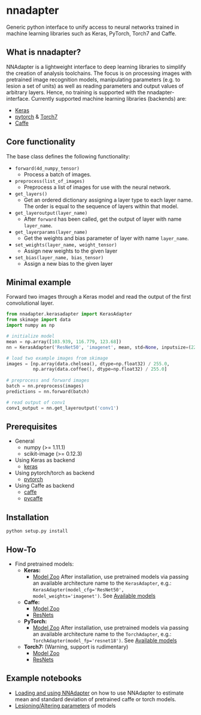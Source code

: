 # nnadapter
Generic python interface to unify access to neural networks trained in machine learning libraries such as Keras, PyTorch, Torch7 and Caffe.

## What is nnadapter?

NNAdapter is a lightweight interface to deep learning libraries to simplify the creation of analysis toolchains. The focus is on processing images with pretrained image recognition models, manipulating parameters (e.g. to lesion a set of units) as well as reading parameters and output values of arbitrary layers. Hence, no training is supported with the nnadapter-interface.
Currently supported machine learning libraries (backends) are:

- [Keras](https://keras.io/)
- [pytorch](http://pytorch.org) & [Torch7](http://torch.ch)
- [Caffe](http://caffe.berkeleyvision.org)

## Core functionality
The base class defines the following functionality:

- `forward(4d_numpy_tensor)`
    - Process a batch of images.
- `preprocess(list_of_images)`
    - Preprocess a list of images for use with the neural network.
- `get_layers()`
    - Get an ordered dictionary assigning a layer type to each layer name. The order is equal to the sequence of layers within that model.
- `get_layeroutput(layer_name)`
    - After `forward` has been called, get the output of layer with name `layer_name`.
- `get_layerparams(layer_name)`
    - Get the weights and bias parameter of layer with name `layer_name`.
- `set_weights(layer_name, weight_tensor)`
    - Assign new weights to the given layer
- `set_bias(layer_name, bias_tensor)`
    - Assign a new bias to the given layer
    
## Minimal example
Forward two images through a Keras model and read the output of the first convolutional layer.
```python
from nnadapter.kerasadapter import KerasAdapter
from skimage import data
import numpy as np

# initialize model
mean = np.array([103.939, 116.779, 123.68])
nn = KerasAdapter('ResNet50', 'imagenet', mean, std=None, inputsize=(224,224,3), keep_outputs=['conv1'])

# load two example images from skimage
images = [np.array(data.chelsea(), dtype=np.float32) / 255.0,
          np.array(data.coffee(), dtype=np.float32) / 255.0]
          
# preprocess and forward images
batch = nn.preprocess(images)
predictions = nn.forward(batch)

# read output of conv1
conv1_output = nn.get_layeroutput('conv1')
```

## Prerequisites

- General
    - numpy (>= 1.11.1)
    - scikit-image (>= 0.12.3)
- Using Keras as backend
    - [keras](https://keras.io/#installation)
- Using pytorch/torch as backend
    - [pytorch](https://github.com/pytorch/pytorch#installation)
- Using Caffe as backend
    - [caffe](http://caffe.berkeleyvision.org/installation.html)
    - [pycaffe](http://caffe.berkeleyvision.org/installation.html#python-andor-matlab-caffe-optional)

## Installation

`python setup.py install`
    
## How-To

- Find pretrained models:
    - **Keras:**
        - [Model Zoo](https://keras.io/applications/)
          After installation, use pretrained models via passing an available architecture name to the `KerasAdapter`, 
          e.g.: `KerasAdapter(model_cfg='ResNet50', model_weights='imagenet')`. See [Available models](https://keras.io/applications/#available-models)
    - **Caffe:** 
        - [Model Zoo](https://github.com/BVLC/caffe/wiki/Model-Zoo)
        - [ResNets](https://github.com/KaimingHe/deep-residual-networks#models)
    - **PyTorch:**
        - [Model Zoo](https://github.com/pytorch/vision#installation)
          After installation, use pretrained models via passing an available architecture name to the `TorchAdapter`, 
          e.g.: `TorchAdapter(model_fp='resnet18')`. See [Available models](https://github.com/pytorch/vision#models)
    - **Torch7:** (Warning, support is rudimentary) 
        - [Model Zoo](https://github.com/torch/torch7/wiki/ModelZoo)
        - [ResNets](https://github.com/facebook/fb.resnet.torch/tree/master/pretrained)
        
## Example notebooks  
- [Loading and using NNAdapter](examples/summary_statistics.ipynb) on how to use NNAdapter to estimate mean and standard deviation of pretrained caffe or torch models.
- [Lesioning/Altering parameters](examples/evaluate_and_lesion.ipynb) of models